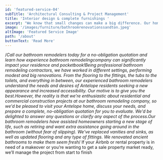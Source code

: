 ```yaml
---
id: 'featured-service-04'
subTitle: 'Architectural Consulting & Project Management'
title: 'Interior design & complete furnishings '
excerpt: "We know that small changes can make a big difference. Our home renovation service focuses on updating your interiors through core design elements such as flooring, lighting, ceilings, skirtings and doors to create a new design language.We manage the demolition and replacement process, and obtain the go ahead from body corporates if required.We also know that first impressions count. A renovated bathroom or well-dressed house can make all the difference when you’re renting or selling. If your Airbnb or rental property is in need of a makeover or you’re wanting to get a sale property market ready, we’ll manage the project from start to finish .If you’re looking to update your soft furnishings, our close working relationship with a leading interior decorator allows us to assist with a full new room scheme. From cutlery and curtains to carefully selected wall hangings, we’ll work with you to ensure we find an aesthetic that matches your style and personality. "
image: '/images/furniture/bathroomrenovationssandton.jpeg'
altImage: 'Featured Service Image'
path: '/about'
buttonText: 'Read More'
---
```

/*Call our bathroom remodelers today for a no-obligation quotation and learn how experience bathroom remodelingcompany can significantly impact your residence and pocketbook!Being professional bathroom remodeling contractors, we have worked in different settings, performing modest and big renovations. From the flooring to the fittings, the tubs to the toilets, and everything in between, our experienced bathroom remodelers understand the needs and desires of Antelope residents seeking a new appearance and increased accessibility. Our motive is to give you the best.However, the reality is that we're enthusiastic about residential and commercial construction projects at our bathroom remodeling company, so we'd be pleased to visit your Antelope home, discuss your needs, and prepare a complete, no-obligation quotation for you to evaluate. We'd be delighted to answer any questions or clarify any aspect of the process.Our bathroom remodelers have assisted homeowners starting a new stage of life, such as retiring and want extra assistance going around in the bathroom (without fear of slipping). We've replaced vanities and sinks, as well as updated flooring and any type of fittings. We renovated ancient bathrooms to make them seem fresh*/
If your Airbnb or rental property is in need of a makeover or you’re wanting to get a sale property market ready, we’ll manage the project from start to finish 